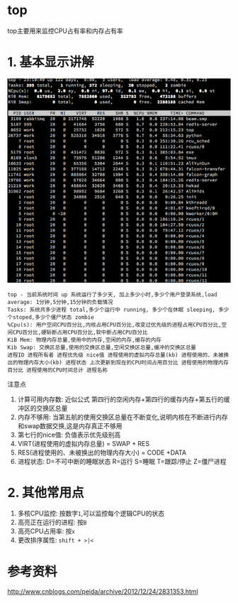 # top

top主要用来监控CPU占有率和内存占有率

# 1. 基本显示讲解

![top](QQ20160814-1.png)

```shell
top - 当前系统时间 up 系统运行了多少天, 加上多少小时,多少个用户登录系统,load average: 1分钟,5分钟,15分钟的负载情况
Tasks: 系统共多少进程 total,多少个运行中 running, 多少个在休眠 sleeping, 多少个stoped,多少个僵尸状态 zombie
%Cpu(s): 用户空间CPU百分比,内核占用CPU百分比,改变过优先级的进程占用CPU百分比,空闲CPU百分比,硬斩断占用CPU百分比,软中断占用CPU百分比
KiB Mem: 物理内存总量,使用中的内存,空闲的内存,缓存的内存
Kib Swap: 交换区总量,使用的交换区总量,空闲交换区总量,缓冲的交换区总量
进程ID 进程所有者 进程优先级 nice值 进程使用的虚拟内存总量(kb) 进程使用的、未被换出的物理内存大小(kb) 进程状态 上次更新到现在的CPU时间占用百分比 进程使用的物理内存百分比 进程使用的CPU时间总计 进程名称
```

注意点

1. 计算可用内存数: 近似公式 第四行的空闲内存+第四行的缓存内存+第五行的缓冲区的交换区总量
2. 内存不够用: 当第五航的使用交换区总量在不断变化,说明内核在不断进行内存和swap数据交换,这是内存真正不够用
3. 第七行的nice值: 负值表示优先级别高 
4. VIRT(进程使用的虚拟内存总量) = SWAP + RES
5. RES(进程使用的、未被换出的物理内存大小) = CODE +DATA
6. 进程状态: D=不可中断的睡眠状态 R=运行 S=睡眠 T=跟踪/停止 Z=僵尸进程

# 2. 其他常用点

1. 多核CPU监控: 按数字`1`,可以监控每个逻辑CPU的状态
2. 高亮正在运行的进程: 按`B`
3. 高亮CPU占用率: 按`x`
4. 更改排序属性: `shift + >|<`

# 参考资料

<http://www.cnblogs.com/peida/archive/2012/12/24/2831353.html>
